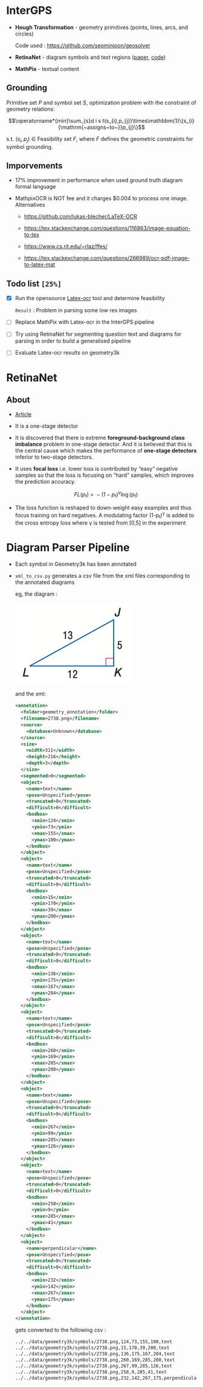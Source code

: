 

# InterGPS

-   **Hough Transformation** - geometry primitives (points, lines, arcs, and circles) 
      
      Code used : <https://github.com/seominjoon/geosolver>

-   **RetinaNet** - diagram symbols and text regions ([paper](https://arxiv.org/abs/1708.02002), [code](https://github.com/yhenon/pytorch-retinanet))

-   **MathPix** - textual content


<a id="orgec69923"></a>

## Grounding

Primitive set $P$ and symbol set $S$, optimization problem with the constraint of geometry relations:

$$\operatorname*{min}\sum_{s}d i s t(s_{i},p_{j})\times\mathbbm{1}\{s_{i}{\mathrm{~assigns~to~}}p_{j}\}$$

s.t. $(s_{i},p_{j})$ &isin; Feasibility set $F$, where $F$ defines the geometric constraints for symbol grounding.


<a id="org8ed3406"></a>

## Imporvements

-   17% improvement in performance when used ground truth diagram formal language

-   MathpixOCR is NOT fee and it charges $0.004 to process one image. Alternatives
    -   <https://github.com/lukas-blecher/LaTeX-OCR>
    
    -   <https://tex.stackexchange.com/questions/116863/image-equation-to-tex>
    
    -   <https://www.cs.rit.edu/~rlaz/ffes/>
    
    -   <https://tex.stackexchange.com/questions/266989/ocr-pdf-image-to-latex-mat>


<a id="org820eae8"></a>

## Todo list <code>[25%]</code>

-   [X] Run the opensource [Latex-ocr](https://github.com/lukas-blecher/LaTeX-OCR) tool and determine feasibility

    `Result` : Problem in parsing some low res images

-   [ ] Replace MathPix with Latex-ocr in the InterGPS pipeline

-   [ ] Try using RetinaNet for segmenting question text and diagrams for parsing in order to build a generalised pipeline

-   [ ] Evaluate Latex-ocr results on geometry3k

<a id="org58c85cf"></a>

# RetinaNet


<a id="org883b47f"></a>

## About

-   [Article](https://towardsdatascience.com/review-retinanet-focal-loss-object-detection-38fba6afabe4)

-   It is a one-stage detector

-   It is discovered that there is extreme **foreground-background class imbalance** problem in one-stage detector. And it is believed that this is the central cause which makes the performance of **one-stage detectors** inferior to two-stage detectors.

-   It uses **focal loss** i.e. lower loss is contributed by “easy” negative samples so that the loss is focusing on “hard” samples, which improves the prediction accuracy.
    
    $$FL\left(p_{t}\right)\ =\ -\left(1-p_{t}\right)^{\gamma}\log\left(p_{t}\right)$$

-   The loss function is reshaped to down-weight easy examples and thus focus training on hard negatives. A modulating factor (1-p<sub>t</sub>)<sup>&gamma;</sup> is added to the cross entropy loss where &gamma; is tested from [0,5] in the experiment


<a id="orgb98a251"></a>

# Diagram Parser Pipeline

-   Each symbol in Geometry3k has been annotated
-   `xml_to_csv.py` generates a csv file from the xml files corresponding to the annotated diagrams
    
    eg, the diagram : 
    
    ![img](https://github.com/hskalin/gps/blob/main/doc/images/2738.png)
    
    
    and the xml:
    
    ```xml
    <annotation>
      <folder>geometry_annotation</folder>
      <filename>2738.png</filename>
      <source>
        <database>Unknown</database>
      </source>
      <size>
        <width>311</width>
        <height>216</height>
        <depth>3</depth>
      </size>
      <segmented>0</segmented>
      <object>
        <name>text</name>
        <pose>Unspecified</pose>
        <truncated>0</truncated>
        <difficult>0</difficult>
        <bndbox>
          <xmin>124</xmin>
          <ymin>73</ymin>
          <xmax>155</xmax>
          <ymax>100</ymax>
        </bndbox>
      </object>
      <object>
        <name>text</name>
        <pose>Unspecified</pose>
        <truncated>0</truncated>
        <difficult>0</difficult>
        <bndbox>
          <xmin>15</xmin>
          <ymin>170</ymin>
          <xmax>39</xmax>
          <ymax>200</ymax>
        </bndbox>
      </object>
      <object>
        <name>text</name>
        <pose>Unspecified</pose>
        <truncated>0</truncated>
        <difficult>0</difficult>
        <bndbox>
          <xmin>136</xmin>
          <ymin>175</ymin>
          <xmax>167</xmax>
          <ymax>204</ymax>
        </bndbox>
      </object>
      <object>
        <name>text</name>
        <pose>Unspecified</pose>
        <truncated>0</truncated>
        <difficult>0</difficult>
        <bndbox>
          <xmin>260</xmin>
          <ymin>169</ymin>
          <xmax>285</xmax>
          <ymax>200</ymax>
        </bndbox>
      </object>
      <object>
        <name>text</name>
        <pose>Unspecified</pose>
        <truncated>0</truncated>
        <difficult>0</difficult>
        <bndbox>
          <xmin>267</xmin>
          <ymin>99</ymin>
          <xmax>285</xmax>
          <ymax>126</ymax>
        </bndbox>
      </object>
      <object>
        <name>text</name>
        <pose>Unspecified</pose>
        <truncated>0</truncated>
        <difficult>0</difficult>
        <bndbox>
          <xmin>258</xmin>
          <ymin>9</ymin>
          <xmax>285</xmax>
          <ymax>41</ymax>
        </bndbox>
      </object>
      <object>
        <name>perpendicular</name>
        <pose>Unspecified</pose>
        <truncated>0</truncated>
        <difficult>0</difficult>
        <bndbox>
          <xmin>232</xmin>
          <ymin>142</ymin>
          <xmax>267</xmax>
          <ymax>175</ymax>
        </bndbox>
      </object>
    </annotation>
    ```
    
    gets converted to the following csv :
    
    ```csv
    ../../data/geometry3k/symbols/2738.png,124,73,155,100,text
    ../../data/geometry3k/symbols/2738.png,15,170,39,200,text
    ../../data/geometry3k/symbols/2738.png,136,175,167,204,text
    ../../data/geometry3k/symbols/2738.png,260,169,285,200,text
    ../../data/geometry3k/symbols/2738.png,267,99,285,126,text
    ../../data/geometry3k/symbols/2738.png,258,9,285,41,text
    ../../data/geometry3k/symbols/2738.png,232,142,267,175,perpendicular
    ```
